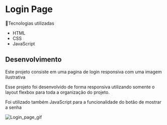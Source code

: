 # Login Page

🚀Tecnologias utilizadas

* HTML
* CSS
* JavaScript

## Desenvolvimento

Este projeto consiste em uma pagina de login responsiva com uma imagem ilustrativa

Esse projeto foi desenvolvido de forma responsiva utilizando somente o layout flexbox para toda a organização do projeto.

Foi utilizado também JavaScript para a funcionalidade do botão de mostrar a senha

![Login_page_gif](https://github.com/koukunwlk/projectsAssets/blob/main/ezgif.com-gif-maker%20(1).gif)